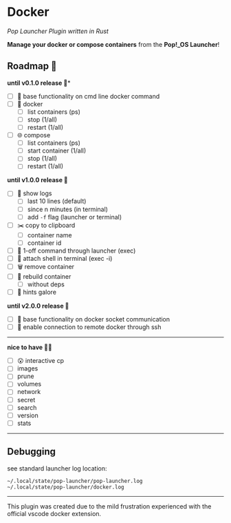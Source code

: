 # Docker
_Pop Launcher Plugin written in Rust_

**Manage your docker or compose containers** from the **Pop!_OS Launcher**!

## Roadmap 🚀
**until v0.1.0 release 🗻***
- [ ] 🗻 base functionality on cmd line docker command
- [ ] 🐳 docker
    - [ ] list containers (ps)
    - [ ] stop (1/all)
    - [ ] restart (1/all)
- [ ] 🌐 compose
    - [ ] list containers (ps)
    - [ ] start container (1/all)
    - [ ] stop (1/all)
    - [ ] restart (1/all)

**until v1.0.0 release 🎯**
- [ ] 📄 show logs
    - [ ] last 10 lines (default)
    - [ ] since n minutes (in terminal)
    - [ ] add `-f` flag (launcher or terminal)
- [ ] ✂️ copy to clipboard
    - [ ] container name
    - [ ] container id
- [ ] 📨 1-off command through launcher (exec)
- [ ] 🔗 attach shell in terminal (exec -i)
- [ ] 🗑️ remove container
- [ ] 🔄 rebuild container
    - [ ] without deps
- [ ] 👀 hints galore

**until v2.0.0 release 💎**
- [ ] 🏇 base functionality on docker socket communication
- [ ] 👥 enable connection to remote docker through ssh

---

**nice to have 💁‍♂️**
- [ ] 😮 interactive cp
- [ ] images
- [ ] prune
- [ ] volumes
- [ ] network
- [ ] secret
- [ ] search
- [ ] version
- [ ] stats

---

## Debugging
see standard launcher log location:
```
~/.local/state/pop-launcher/pop-launcher.log
~/.local/state/pop-launcher/docker.log
```

---

This plugin was created due to the mild frustration experienced with the official vscode docker extension.
